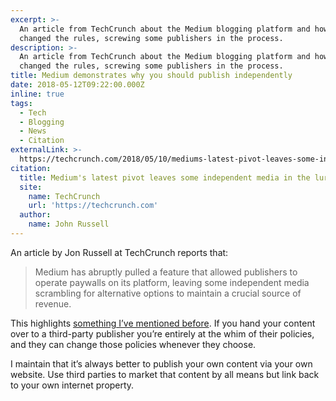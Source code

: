 ```yaml
---
excerpt: >-
  An article from TechCrunch about the Medium blogging platform and how it has
  changed the rules, screwing some publishers in the process.
description: >-
  An article from TechCrunch about the Medium blogging platform and how it has
  changed the rules, screwing some publishers in the process.
title: Medium demonstrates why you should publish independently
date: 2018-05-12T09:22:00.000Z
inline: true
tags:
  - Tech
  - Blogging
  - News
  - Citation
externalLink: >-
  https://techcrunch.com/2018/05/10/mediums-latest-pivot-leaves-some-independent-media-in-the-lurch/
citation:
  title: Medium's latest pivot leaves some independent media in the lurch
  site:
    name: TechCrunch
    url: 'https://techcrunch.com'
  author:
    name: John Russell
---
```

An article by Jon Russell at TechCrunch reports that:

> Medium has abruptly pulled a feature that allowed publishers to operate paywalls on its platform, leaving some independent media scrambling for alternative options to maintain a crucial source of revenue.  

This highlights [something I’ve mentioned before](/how-social-media-has-changed-the-internet). If you hand your content over to a third-party publisher you’re entirely at the whim of their policies, and they can change those policies whenever they choose.

I maintain that it’s always better to publish your own content via your own website. Use third parties to market that content by all means but link back to your own internet property.





